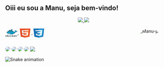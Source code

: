 ## Oiii eu sou a Manu, seja bem-vindo!

<div align="center">
  <a href="https://github.com/manuellereis">
  <img height="180em" src="https://github-readme-stats.vercel.app/api?username=manuellereis&show_icons=true&theme=midnight-purple&include_all_commits=true&count_private=true"/>
  <img height="180em" src="https://github-readme-stats.vercel.app/api/top-langs/?username=manuellereis&layout=compact&langs_count=7&theme=midnight-purple"/>
</div>
  
<div style="display: inline_block"><br>
  <img align="center" alt="Manu-Docker" height="30" width="40" src="https://raw.githubusercontent.com/devicons/devicon/1119b9f84c0290e0f0b38982099a2bd027a48bf1/icons/docker/docker-original-wordmark.svg">
  <img align="center" alt="Manu-HTML" height="30" width="40" src="https://raw.githubusercontent.com/devicons/devicon/master/icons/html5/html5-original.svg">
  <img align="center" alt="Manu-CSS" height="30" width="40" src="https://raw.githubusercontent.com/devicons/devicon/master/icons/css3/css3-original.svg">
  <img align="right" alt="Manu-pic" height="150" style="border-radius:50px;" src="https://media.discordapp.net/attachments/878455453741359154/1082421366155911320/Exportable_Scene_1.png?width=468&height=468">
 <!-- <img align="center" alt="Manu-Js" height="30" width="40" src="https://icongr.am/devicon/php-original.svg?size=128&color=currentColor">-->

  ##
 
<div> 
  <a href="https://www.youtube.com/channel/UCVFQt4hUw-z3qAUsh4ZBmGA" target="_blank"><img src="https://img.shields.io/badge/YouTube-9400d3?style=for-the-badge&logo=youtube&logoColor=white" target="_blank" style="border-radius:50px;"></a>
  <a href="https://www.instagram.com/smartmind.web/" target="_blank"><img src="https://img.shields.io/badge/-Instagram-9400d3?style=for-the-badge&logo=instagram&logoColor=white" target="_blank" style="border-radius:50px;"></a>
 <a href="https://discord.gg/5Sx435PqRr" target="_blank"><img src="https://img.shields.io/badge/Discord-9400d3?style=for-the-badge&logo=discord&logoColor=white" target="_blank" style="border-radius:50px;"></a> 
  <a href = "mailto:manureis270204@gmail.com"><img src="https://img.shields.io/badge/-Gmail-9400d3?style=for-the-badge&logo=gmail&logoColor=white" target="_blank" style="border-radius:50px;"></a>
  <a href="https://www.linkedin.com/in/manuelle-r-650145203" target="_blank" style="border-radius:50px;"><img src="https://img.shields.io/badge/-LinkedIn-9400d3?style=for-the-badge&logo=linkedin&logoColor=white" target="_blank"></a> 
  
   ![Snake animation](https://github.com/manuellereis/manuellereis/blob/output/github-contribution-grid-snake.svg)
</div>
